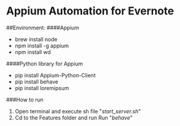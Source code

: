 # Appium Automation for Evernote

##Environment:
####Appium
- brew install node
- npm install -g appium
- npm install wd

####Python library for Appium
- pip install Appium-Python-Client
- pip install behave
- pip install loremipsum

###How to run
1. Open terminal and execute sh file "*start_server.sh*"
2. Cd to the Features folder and run Run "*behave*"
